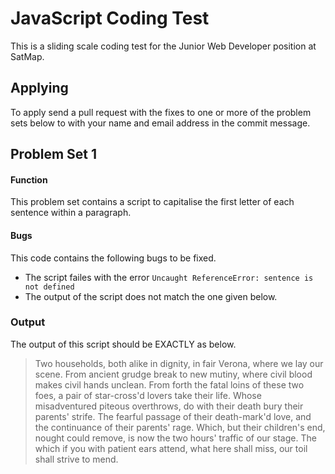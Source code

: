# JavaScript Coding Test

This is a sliding scale coding test for the Junior Web Developer position at SatMap.

## Applying

To apply send a pull request with the fixes to one or more of the problem sets below to with your name and email address in the commit message.

## Problem Set 1

#### Function
This problem set contains a script to capitalise the first letter of each sentence within a paragraph.

#### Bugs
This code contains the following bugs to be fixed.
- The script failes with the error
```Uncaught ReferenceError: sentence is not defined```
- The output of the script does not match the one given below.

### Output
The output of this script should be EXACTLY as below.

> Two households, both alike in dignity, in fair Verona, where we lay our scene. From ancient grudge break to new mutiny, where civil blood makes civil hands unclean. From forth the fatal loins of these two foes, a pair of star-cross'd lovers take their life. Whose misadventured piteous overthrows, do with their death bury their parents' strife. The fearful passage of their death-mark'd love, and the continuance of their parents' rage. Which, but their children's end, nought could remove, is now the two hours' traffic of our stage. The which if you with patient ears attend, what here shall miss, our toil shall strive to mend.